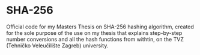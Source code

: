 # SHA-256
Official code for my Masters Thesis on SHA-256 hashing algorithm, created for the sole purpose of the use on my thesis that explains step-by-step number conversions and all the hash functions from withtin, on the TVZ (Tehničko Veleučilište Zagreb) university. 
